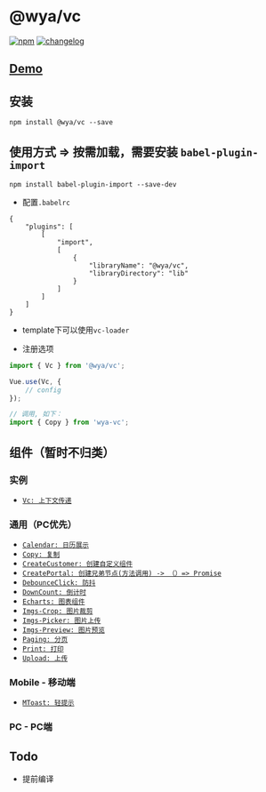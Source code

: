# \@wya/vc
[![npm][npm-image]][npm-url] [![changelog][changelog-image]][changelog-url]

## [Demo](https://wya-team.github.io/wya-vc/dist/index.html)

## 安装

```vim
npm install @wya/vc --save
```

## 使用方式 => 按需加载，需要安装 `babel-plugin-import`
```vim
npm install babel-plugin-import --save-dev
```
- 配置`.babelrc`
```vim
{
	"plugins": [
		[
			"import",
			[
				{
					"libraryName": "@wya/vc",
					"libraryDirectory": "lib"
				}
			]
		]
	]
}
```

- template下可以使用`vc-loader`

- 注册选项
```js
import { Vc } from '@wya/vc';

Vue.use(Vc, {
	// config
});
```

```js
// 调用, 如下：
import { Copy } from 'wya-vc';
```

## 组件（暂时不归类）
### 实例
- [`Vc: 上下文传递`](https://github.com/wya-team/wya-vc/tree/master/src/vc/)
### 通用（PC优先）
- [`Calendar: 日历展示`](https://github.com/wya-team/wya-vc/tree/master/src/calendar/)
- [`Copy: 复制`](https://github.com/wya-team/wya-vc/tree/master/src/copy/)
- [`CreateCustomer: 创建自定义组件`](https://github.com/wya-team/wya-vc/tree/master/src/create-customer/)
- [`CreatePortal: 创建兄弟节点(方法调用) -> （）=> Promise`](https://github.com/wya-team/wya-vc/tree/master/src/create-portal/)
- [`DebounceClick: 防抖`](https://github.com/wya-team/wya-vc/tree/master/src/debounce-click/)
- [`DownCount: 倒计时`](https://github.com/wya-team/wya-vc/tree/master/src/down-count/)
- [`Echarts: 图表组件`](https://github.com/wya-team/wya-vc/tree/master/src/echarts/)
- [`Imgs-Crop: 图片裁剪`](https://github.com/wya-team/wya-vc/tree/master/src/imgs-crop/)
- [`Imgs-Picker: 图片上传`](https://github.com/wya-team/wya-vc/tree/master/src/imgs-picker/)
- [`Imgs-Preview: 图片预览`](https://github.com/wya-team/wya-vc/tree/master/src/imgs-preview/)
- [`Paging: 分页`](https://github.com/wya-team/wya-vc/tree/master/src/paging/)
- [`Print: 打印`](https://github.com/wya-team/wya-vc/tree/master/src/print/)
- [`Upload: 上传`](https://github.com/wya-team/wya-vc/tree/master/src/upload/)

### Mobile - 移动端
- [`MToast: 轻提示`](https://github.com/wya-team/wya-vc/tree/master/src/m-toast/)

### PC - PC端

## Todo

- 提前编译

<!--  以下内容无视  -->
[changelog-image]: https://img.shields.io/badge/changelog-md-blue.svg
[changelog-url]: CHANGELOG.md

[npm-image]: https://img.shields.io/npm/v/@wya/vc.svg
[npm-url]: https://www.npmjs.com/package/@wya/vc
